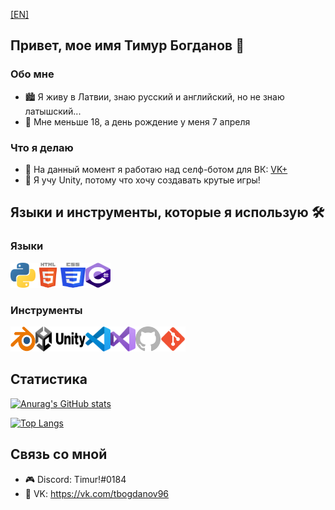 [[EN]](https://github.com/timius100/timius100/blob/main/README.md)

## Привет, мое имя Тимур Богданов 👋

### Обо мне
- 🏙 Я живу в Латвии, знаю русский и английский, но не знаю латышский...
- 🎂 Мне меньше 18, а день рождение у меня 7 апреля

### Что я делаю
- 🔭 На данный момент я работаю над селф-ботом для ВК: [VK+](https://github.com/timius100/vkplus)
- 🌱 Я учу Unity, потому что хочу создавать крутые игры!

## Языки и инструменты, которые я использую 🛠

### Языки
<img align="left" alt="Python" width="40px" height="40px" src="images/python.svg" />
<img align="left" alt="HTML" width="40px" height="40px" src="images/html5.svg" />
<img align="left" alt="CSS" width="40px" height="40px" src="images/css.svg" />
<img alt="C#" width="40px" height="40px" src="images/csharp.svg" />

### Инструменты
<img align="left" alt="Blender" width="40px" height="40px" src="images/blender.svg" />
<img align="left" alt="Unity" width="80px" height="40px" src="images/unity.svg" />
<img align="left" alt="Visual Studio Code" width="40px" height="40px" src="images/vscode.svg" />
<img align="left" alt="Visual Studio" width="40px" height="40px" src="images/vs.svg" />
<img align="left" alt="GitHub" width="40px" height="40px" src="images/github.svg" />
<img alt="Git" width="40px" height="40px" src="images/git.svg" />

## Статистика
[![Anurag's GitHub stats](https://github-readme-stats.vercel.app/api?username=timius100&show_icons=true&theme=tokyonight)](https://github.com/anuraghazra/github-readme-stats)

[![Top Langs](https://github-readme-stats.vercel.app/api/top-langs/?username=timius100&layout=compact&theme=tokyonight)](https://github.com/anuraghazra/github-readme-stats)

## Связь со мной
- 🎮 Discord: Timur!#0184
- 💬 VK: <https://vk.com/tbogdanov96>
